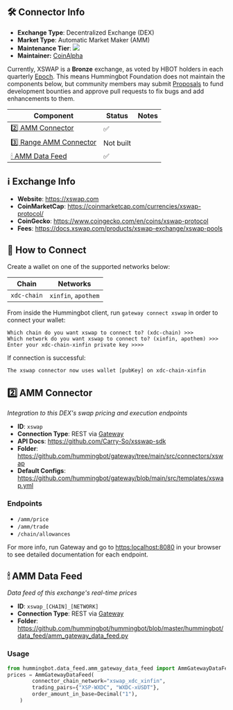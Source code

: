 ## 🛠 Connector Info

- **Exchange Type**: Decentralized Exchange (DEX)
- **Market Type**: Automatic Market Maker (AMM)
- **Maintenance Tier**: ![](https://img.shields.io/static/v1?label=Hummingbot&message=BRONZE&color=green)
- **Maintainer:** [CoinAlpha](https://coinalpha.com)

Currently, XSWAP is a **Bronze** exchange, as voted by HBOT holders in each quarterly [Epoch](/governance/epochs). This means Hummingbot Foundation does not maintain the components below, but community members may submit [Proposals](/governance/proposals) to fund development bounties and approve pull requests to fix bugs and add enhancements to them.

| Component | Status | Notes | 
| --------- | ------ | ----- |
| [2️⃣ AMM Connector](#2-amm-connector) | ✅ |
| [3️⃣ Range AMM Connector](#3-range-amm-connector) | Not built |
| [🕯 AMM Data Feed](#amm-data-feed) | ✅ |

## ℹ️ Exchange Info

- **Website**: <https://xswap.com>
- **CoinMarketCap**: <https://coinmarketcap.com/currencies/xswap-protocol/>
- **CoinGecko**: <https://www.coingecko.com/en/coins/xswap-protocol>
- **Fees**: <https://docs.xswap.com/products/xswap-exchange/xswap-pools>

## 🔑 How to Connect

Create a wallet on one of the supported networks below:

| Chain | Networks | 
| ----- | -------- |
| `xdc-chain` | `xinfin`, `apothem`

From inside the Hummingbot client, run `gateway connect xswap` in order to connect your wallet:

```
Which chain do you want xswap to connect to? (xdc-chain) >>>
Which network do you want xswap to connect to? (xinfin, apothem) >>>
Enter your xdc-chain-xinfin private key >>>>
```

If connection is successful:

```
The xswap connector now uses wallet [pubKey] on xdc-chain-xinfin
```


## 2️⃣ AMM Connector
*Integration to this DEX's swap pricing and execution endpoints*

- **ID**: `xswap`
- **Connection Type**: REST via [Gateway](/gateway)
- **API Docs**: <https://github.com/Carry-So/xsswap-sdk>
- **Folder**: <https://github.com/hummingbot/gateway/tree/main/src/connectors/xswap>
- **Default Configs**: <https://github.com/hummingbot/gateway/blob/main/src/templates/xswap.yml>

### Endpoints

- `/amm/price`
- `/amm/trade`
- `/chain/allowances`


For more info, run Gateway and go to <https:localhost:8080> in your browser to see detailed documentation for each endpoint.

## 🕯 AMM Data Feed
*Data feed of this exchange's real-time prices*

- **ID**: `xswap_[CHAIN]_[NETWORK]`
- **Connection Type**: REST via [Gateway](/gateway)
- **Folder**: <https://github.com/hummingbot/hummingbot/blob/master/hummingbot/data_feed/amm_gateway_data_feed.py>

### Usage

```python
from hummingbot.data_feed.amm_gateway_data_feed import AmmGatewayDataFeed
prices = AmmGatewayDataFeed(
        connector_chain_network="xswap_xdc_xinfin",
        trading_pairs={"XSP-WXDC", "WXDC-xUSDT"},
        order_amount_in_base=Decimal("1"),
    )
```